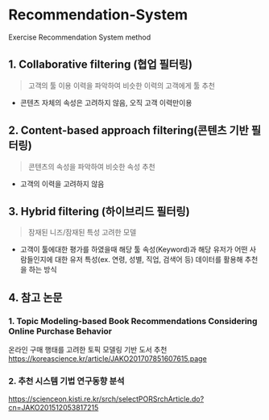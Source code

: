 # Recommendation-System
Exercise Recommendation System method

## 1. Collaborative filtering (협업 필터링)

> 고객의 툴 이용 이력을 파악하여 비슷한 이력의 고객에게 툴 추천
- 콘텐츠 자체의 속성은 고려하지 않음, 오직 고객 이력만이용

## 2. Content-based approach filtering(콘텐츠 기반 필터링)
> 콘텐츠의 속성을 파악하여 비슷한 속성 추천
- 고객의 이력을 고려하지 않음 

## 3. Hybrid filtering (하이브리드 필터링)
> 잠재된 니즈/잠재된 특성 고려한 모델
- 고객이 툴에대한 평가를 하였을때 해당 툴 속성(Keyword)과 해당 유저가 어떤 사람들인지에 대한 유저 특성(ex. 연령, 성별, 직업, 검색어 등) 데이터를 활용해 추천을 하는 방식

## 4. 참고 논문

### 1. Topic Modeling-based Book Recommendations Considering Online Purchase Behavior 
온라인 구매 행태를 고려한 토픽 모델링 기반 도서 추천
https://koreascience.kr/article/JAKO201707851607615.page

### 2. 추천 시스템 기법 연구동향 분석
https://scienceon.kisti.re.kr/srch/selectPORSrchArticle.do?cn=JAKO201512053817215
